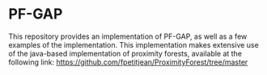 # PF-GAP

This repository provides an implementation of PF-GAP, as well as a few examples of the implementation. This implementation makes extensive use of the java-based implementation of proximity forests, available at the following link: https://github.com/fpetitjean/ProximityForest/tree/master
